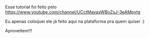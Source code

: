 Esse tutorial foi feito pelo https://www.youtube.com/channel/UCctMavasWBoZsJ-3eAMpytg

Eu apenas coloquei ele já feito aqui na plataforma pra quem quiser :)

Aproveitem!!!
